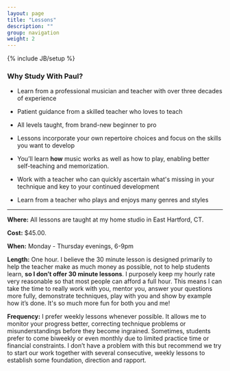 ```yaml
---
layout: page
title: "Lessons"
description: ""
group: navigation
weight: 2
---
```

{% include JB/setup %}

### Why Study With Paul?

* Learn from a professional musician and teacher with over three decades of experience

* Patient guidance from a skilled teacher who loves to teach

* All levels taught, from brand-new beginner to pro

* Lessons incorporate your own repertoire choices and focus on the skills you want to develop

* You’ll learn <strong>how</strong> music works as well as how to play, enabling better self-teaching and memorization.

* Work with a teacher who can quickly ascertain what's missing in your technique and key to your continued development

* Learn from a teacher who plays and enjoys many genres and styles

<hr/>

**Where:** All lessons are taught at my home studio in East Hartford, CT.

**Cost:**	 $45.00.

**When:**  Monday - Thursday evenings, 6-9pm

**Length:**  One hour. I believe the 30 minute lesson is designed primarily to help the teacher make as much money as possible, not to help students learn, **so I don’t offer 30 minute lessons**. I purposely keep my hourly rate very reasonable so that most people can afford a full hour. This means I can take the time to really work with you, mentor you, answer your questions more fully, demonstrate techniques, play with you and show by example how it’s done. It's so much more fun for both you and me!

**Frequency:**   I prefer weekly lessons whenever possible. It allows me to monitor your progress better, correcting technique problems or misunderstandings before they become ingrained. Sometimes, students prefer to come biweekly or even monthly due to limited practice time or financial constraints. I don’t have a problem with this but recommend we try to start our work together with several consecutive, weekly lessons to establish some foundation, direction and rapport.


